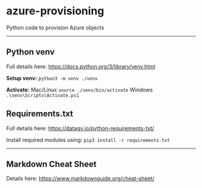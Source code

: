 # azure-provisioning
Python code to provision Azure objects

---
## Python venv
Full details here: https://docs.python.org/3/library/venv.html

**Setup venv:**
    `python3 -m venv ./venv`

**Activate:**
Mac/Linux   `source ./venv/bin/activate`
Windows     `.\venv\Scripts\Activate.ps1`

## Requirements.txt
Full details here: https://datagy.io/python-requirements-txt/

Install required modules using:
`pip3 install -r requirements.txt`

---
## Markdown Cheat Sheet

Details here: https://www.markdownguide.org/cheat-sheet/